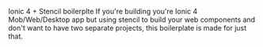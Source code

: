 Ionic 4 + Stencil boilerplte
If you're building you're Ionic 4 Mob/Web/Desktop app but using stencil to build your web components 
and don't want to have two separate projects, this boilerplate is made for just that.
